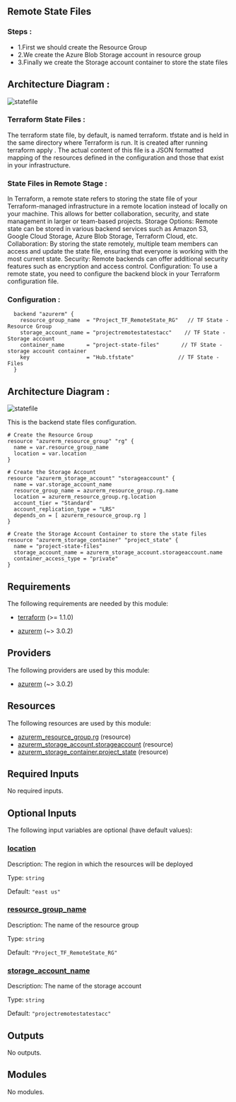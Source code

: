 <!-- BEGIN_TF_DOCS -->
## Remote State Files

### Steps :
- 1.First we should create the Resource Group
- 2.We create the Azure Blob Storage account in resource group
- 3.Finally we create the Storage account container to store the state files

## Architecture Diagram :
![statefile](https://github.com/srinivasan2022/Project/assets/118502121/f74ce2b8-c79e-4588-91ca-91f43dd6301c)

### Terraform State Files :

The terraform state file, by default, is named terraform. tfstate and is held in the same directory where Terraform is run. It is created after running terraform apply . The actual content of this file is a JSON formatted mapping of the resources defined in the configuration and those that exist in your infrastructure.

### State Files in Remote Stage :

In Terraform, a remote state refers to storing the state file of your Terraform-managed infrastructure in a remote location instead of locally on your machine. This allows for better collaboration, security, and state management in larger or team-based projects.
Storage Options: Remote state can be stored in various backend services such as Amazon S3, Google Cloud Storage, Azure Blob Storage, Terraform Cloud, etc.
Collaboration: By storing the state remotely, multiple team members can access and update the state file, ensuring that everyone is working with the most current state.
Security: Remote backends can offer additional security features such as encryption and access control.
Configuration: To use a remote state, you need to configure the backend block in your Terraform configuration file.

### Configuration :
```hcl
  backend "azurerm" {
    resource_group_name  = "Project_TF_RemoteState_RG"   // TF State - Resource Group
    storage_account_name = "projectremotestatestacc"    // TF State - Storage account
    container_name       = "project-state-files"       // TF State - storage account container
    key                  = "Hub.tfstate"              // TF State - Files
  }
```

## Architecture Diagram :
![statefile](https://github.com/srinivasan2022/Project/assets/118502121/f3e5bb70-d61c-4a19-ad47-e4e9ad618b9d)

This is the backend state files configuration.

```hcl
# Create the Resource Group
resource "azurerm_resource_group" "rg" {
  name = var.resource_group_name
  location = var.location
}

# Create the Storage Account
resource "azurerm_storage_account" "storageaccount" {
  name = var.storage_account_name
  resource_group_name = azurerm_resource_group.rg.name
  location = azurerm_resource_group.rg.location
  account_tier = "Standard"
  account_replication_type = "LRS"
  depends_on = [ azurerm_resource_group.rg ]
}

# Create the Storage Account Container to store the state files
resource "azurerm_storage_container" "project_state" {
  name = "project-state-files"
  storage_account_name = azurerm_storage_account.storageaccount.name
  container_access_type = "private"
}
```

<!-- markdownlint-disable MD033 -->
## Requirements

The following requirements are needed by this module:

- <a name="requirement_terraform"></a> [terraform](#requirement\_terraform) (>= 1.1.0)

- <a name="requirement_azurerm"></a> [azurerm](#requirement\_azurerm) (~> 3.0.2)

## Providers

The following providers are used by this module:

- <a name="provider_azurerm"></a> [azurerm](#provider\_azurerm) (~> 3.0.2)

## Resources

The following resources are used by this module:

- [azurerm_resource_group.rg](https://registry.terraform.io/providers/hashicorp/azurerm/latest/docs/resources/resource_group) (resource)
- [azurerm_storage_account.storageaccount](https://registry.terraform.io/providers/hashicorp/azurerm/latest/docs/resources/storage_account) (resource)
- [azurerm_storage_container.project_state](https://registry.terraform.io/providers/hashicorp/azurerm/latest/docs/resources/storage_container) (resource)

<!-- markdownlint-disable MD013 -->
## Required Inputs

No required inputs.

## Optional Inputs

The following input variables are optional (have default values):

### <a name="input_location"></a> [location](#input\_location)

Description: The region in which the resources will be deployed

Type: `string`

Default: `"east us"`

### <a name="input_resource_group_name"></a> [resource\_group\_name](#input\_resource\_group\_name)

Description: The name of the resource group

Type: `string`

Default: `"Project_TF_RemoteState_RG"`

### <a name="input_storage_account_name"></a> [storage\_account\_name](#input\_storage\_account\_name)

Description: The name of the storage account

Type: `string`

Default: `"projectremotestatestacc"`

## Outputs

No outputs.

## Modules

No modules.

<!-- END_TF_DOCS -->